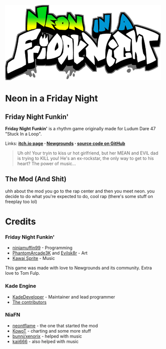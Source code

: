 ![NiaFN logo](https://github.com/neontflame/Neon-in-a-Friday-Night/blob/208934a21d011a2785ad9f9a4d3f1347b45a1a0f/niafn.png?raw=true)

# Neon in a Friday Night
## Friday Night Funkin'
**Friday Night Funkin'** is a rhythm game originally made for Ludum Dare 47 "Stuck In a Loop".

Links: **[itch.io page](https://ninja-muffin24.itch.io/funkin) ⋅ [Newgrounds](https://www.newgrounds.com/portal/view/770371) ⋅ [source code on GitHub](https://github.com/ninjamuffin99/Funkin)**
> Uh oh! Your tryin to kiss ur hot girlfriend, but her MEAN and EVIL dad is trying to KILL you! He's an ex-rockstar, the only way to get to his heart? The power of music... 

## The Mod (And Shit)

uhh about the mod
you go to the rap center and then you meet neon. you decide to do what you're expected to do, cool rap
(there's some stuff on freeplay too lol) 

# Credits
### Friday Night Funkin'
 - [ninjamuffin99](https://twitter.com/ninja_muffin99) - Programming
 - [PhantomArcade3K](https://twitter.com/phantomarcade3k) and [Evilsk8r](https://twitter.com/evilsk8r) - Art
 - [Kawai Sprite](https://twitter.com/kawaisprite) - Music

This game was made with love to Newgrounds and its community. Extra love to Tom Fulp.
### Kade Engine
- [KadeDeveloper](https://twitter.com/KadeDeveloper) - Maintainer and lead programmer
- [The contributors](https://github.com/KadeDev/Kade-Engine/graphs/contributors)

### NiaFN
- [neontflame](https://twitter.com/neontflame) - the one that started the mod
- [KowoT](https://twitter.com/KowoT5) - charting and some more stuff
- [bunni/xenorix](https://twitter.com/BunF_) - helped with music
- [kaii666](https://twitter.com/kaii666) - also helped with music
